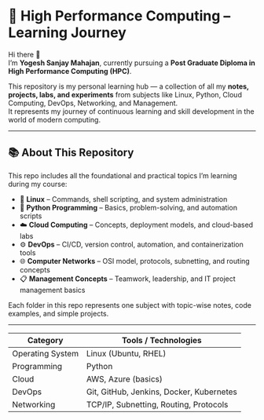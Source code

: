
# 🚀 High Performance Computing – Learning Journey

Hi there 👋  
I’m **Yogesh Sanjay Mahajan**, currently pursuing a **Post Graduate Diploma in High Performance Computing (HPC)**.  

This repository is my personal learning hub — a collection of all my **notes, projects, labs, and experiments** from subjects like Linux, Python, Cloud Computing, DevOps, Networking, and Management.  
It represents my journey of continuous learning and skill development in the world of modern computing.

---

## 📚 About This Repository

This repo includes all the foundational and practical topics I’m learning during my course:

- 🐧 **Linux** – Commands, shell scripting, and system administration  
- 🐍 **Python Programming** – Basics, problem-solving, and automation scripts  
- ☁️ **Cloud Computing** – Concepts, deployment models, and cloud-based labs  
- ⚙️ **DevOps** – CI/CD, version control, automation, and containerization tools  
- 🌐 **Computer Networks** – OSI model, protocols, subnetting, and routing concepts  
- 📋 **Management Concepts** – Teamwork, leadership, and IT project management basics  

Each folder in this repo represents one subject with topic-wise notes, code examples, and simple projects.

---
| Category         | Tools / Technologies                               |
| ---------------- | -------------------------------------------------- |
| Operating System | Linux (Ubuntu, RHEL)                               |
| Programming      | Python                                             |
| Cloud            | AWS, Azure (basics)                                |
| DevOps           | Git, GitHub, Jenkins, Docker, Kubernetes           |
| Networking       | TCP/IP, Subnetting, Routing, Protocols             |



